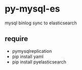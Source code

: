 # py-mysql-es

mysql binlog sync to elasticsearch

## require
 - pymysqlreplication
 - pip install yaml
 - pip install pyelasticsearch
